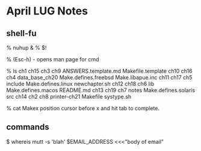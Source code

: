 April LUG Notes
===============

shell-fu
--------

% nuhup <cmd> &
% <cmd> $!

% <cmd> (Esc-h) - opens man page for cmd

% ls
ch1   ch15  ch3  ch9             ANSWERS.template.md   Makefile.template
ch10  ch16  ch4  data_base_ch20  Make.defines.freebsd  Make.libapue.inc
ch11  ch17  ch5  include         Make.defines.linux    newchapter.sh
ch12  ch18  ch6  lib             Make.defines.macos    README.md
ch13  ch19  ch7  notes           Make.defines.solaris  src
ch14  ch2   ch8  printer-ch21    Makefile              systype.sh

% cat Makex
  position cursor before x and hit tab to complete.


commands
--------
$ whereis <cmd>
mutt -s 'blah' $EMAIL_ADDRESS <<<"body of email"
